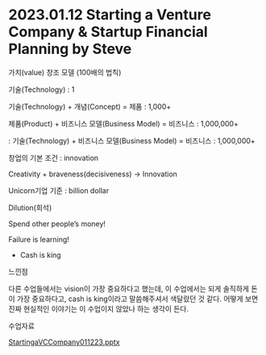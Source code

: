 # 2023.01.12 Starting a Venture Company & Startup Financial Planning by Steve

가치(value) 창조 모델 (100배의 법칙)

기술(Technology) : 1

기술(Technology) + 개념(Concept) = 제품 : 1,000+

제품(Product) + 비즈니스 모델(Business Model) = 비즈니스 : 1,000,000+

: 기술(Technology) + 비즈니스 모델(Business Model) = 비즈니스 : 1,000,000+

창업의 기본 조건 : innovation

Creativity + braveness(decisiveness) -> Innovation

Unicorn기업 기준 : billion dollar

Dilution(희석)

Spend other people’s money!

Failure is learning!

- Cash is king

느낀점

다른 수업들에서는 vision이 가장 중요하다고 했는데, 이 수업에서는 되게 솔직하게 돈이 가장 중요하다고, cash is king이라고 말씀해주셔서 색달랐던 것 같다. 어떻게 보면 진짜 현실적인 이야기는 이 수업이지 않았나 하는 생각이 든다. 

수업자료

[StartingaVCCompany011223.pptx](2023%2001%2012%20Starting%20a%20Venture%20Company%20&%20Startup%20Fi%2071fd729201b4426682485f8af70c73ac/StartingaVCCompany011223.pptx)